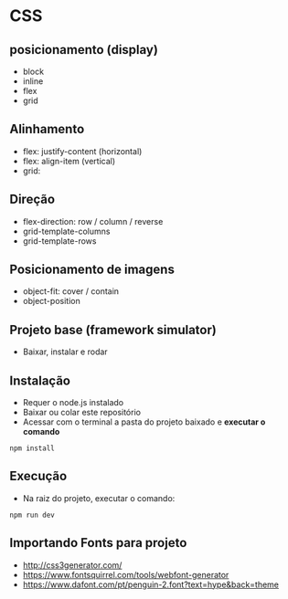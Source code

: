 # CSS
## posicionamento (display)
- block
- inline
- flex
- grid

## Alinhamento
- flex: justify-content (horizontal)
- flex: align-item (vertical)
- grid: 

## Direção
- flex-direction: row / column / reverse
- grid-template-columns
- grid-template-rows

## Posicionamento de imagens
- object-fit: cover / contain
- object-position

## Projeto base (framework simulator)
- Baixar, instalar e rodar

## Instalação
- Requer o node.js instalado
- Baixar ou colar este repositório
- Acessar com o terminal a pasta do projeto baixado e **executar o comando**
```
npm install
```

## Execução
- Na raiz do projeto, executar o comando: 
```
npm run dev
```

## Importando Fonts para projeto
- http://css3generator.com/
- https://www.fontsquirrel.com/tools/webfont-generator
- https://www.dafont.com/pt/penguin-2.font?text=hype&back=theme